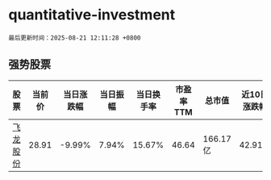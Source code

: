 # quantitative-investment

`最后更新时间：2025-08-21 12:11:28 +0800`

## 强势股票

|股票|当前价|当日涨跌幅|当日振幅|当日换手率|市盈率TTM|总市值|近10日涨跌幅|
|----|----|----|----|----|----|----|----|
|[飞龙股份](https://xueqiu.com/S/SZ002536)|28.91|-9.99%|7.94%|15.67%|46.64|166.17亿|42.91%|
